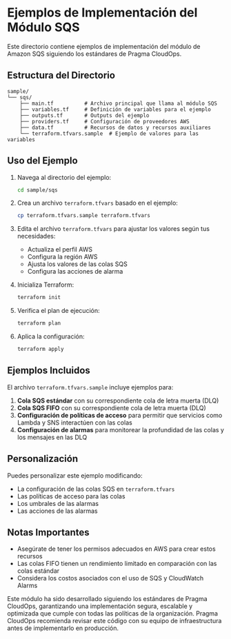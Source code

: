 # Ejemplos de Implementación del Módulo SQS

Este directorio contiene ejemplos de implementación del módulo de Amazon SQS siguiendo los estándares de Pragma CloudOps.

## Estructura del Directorio

```
sample/
└── sqs/
    ├── main.tf          # Archivo principal que llama al módulo SQS
    ├── variables.tf     # Definición de variables para el ejemplo
    ├── outputs.tf       # Outputs del ejemplo
    ├── providers.tf     # Configuración de proveedores AWS
    ├── data.tf          # Recursos de datos y recursos auxiliares
    └── terraform.tfvars.sample  # Ejemplo de valores para las variables
```

## Uso del Ejemplo

1. Navega al directorio del ejemplo:
   ```bash
   cd sample/sqs
   ```

2. Crea un archivo `terraform.tfvars` basado en el ejemplo:
   ```bash
   cp terraform.tfvars.sample terraform.tfvars
   ```

3. Edita el archivo `terraform.tfvars` para ajustar los valores según tus necesidades:
   - Actualiza el perfil AWS
   - Configura la región AWS
   - Ajusta los valores de las colas SQS
   - Configura las acciones de alarma

4. Inicializa Terraform:
   ```bash
   terraform init
   ```

5. Verifica el plan de ejecución:
   ```bash
   terraform plan
   ```

6. Aplica la configuración:
   ```bash
   terraform apply
   ```

## Ejemplos Incluidos

El archivo `terraform.tfvars.sample` incluye ejemplos para:

1. **Cola SQS estándar** con su correspondiente cola de letra muerta (DLQ)
2. **Cola SQS FIFO** con su correspondiente cola de letra muerta (DLQ)
3. **Configuración de políticas de acceso** para permitir que servicios como Lambda y SNS interactúen con las colas
4. **Configuración de alarmas** para monitorear la profundidad de las colas y los mensajes en las DLQ

## Personalización

Puedes personalizar este ejemplo modificando:

- La configuración de las colas SQS en `terraform.tfvars`
- Las políticas de acceso para las colas
- Los umbrales de las alarmas
- Las acciones de las alarmas

## Notas Importantes

- Asegúrate de tener los permisos adecuados en AWS para crear estos recursos
- Las colas FIFO tienen un rendimiento limitado en comparación con las colas estándar
- Considera los costos asociados con el uso de SQS y CloudWatch Alarms

Este módulo ha sido desarrollado siguiendo los estándares de Pragma CloudOps, garantizando una implementación segura, escalable y optimizada que cumple con todas las políticas de la organización. Pragma CloudOps recomienda revisar este código con su equipo de infraestructura antes de implementarlo en producción.
